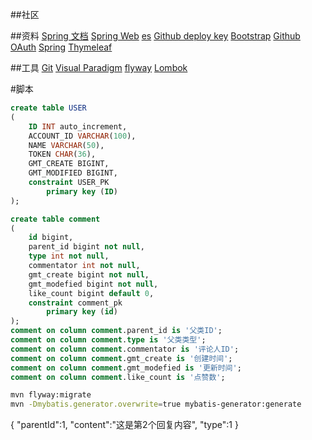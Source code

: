 ##社区

##资料
[Spring 文档](https://spring.io/guides)
[Spring Web](https://spring.io/guides/gs/serving-web-content/)
[es](https://elasticsearch.cn/explore)
[Github deploy key](https://developer.github.com/v3/guides/managing-deploy-keys/#deploy-keys)
[Bootstrap](https://v3.bootcss.com/getting-started/)
[Github OAuth](https://developer.github.com/apps/building-oauth-apps/creating-an-oauth-app/)
[Spring](https://docs.spring.io/spring-boot/docs/2.0.0.RC1/reference/htmlsingle/#boot-features-embedded-database-support)
[Thymeleaf](https://www.thymeleaf.org/doc/tutorials/3.0/usingthymeleaf.html#setting-attribute-values)

##工具
[Git](https://git-scm.com/download)
[Visual Paradigm](https://www.visual-paradigm.com) 
[flyway](https://flywaydb.org/documentation/getstarted/firststeps/maven)
[Lombok](https://projectlombok.org/)

#脚本
```sql
create table USER
(
	ID INT auto_increment,
	ACCOUNT_ID VARCHAR(100),
	NAME VARCHAR(50),
	TOKEN CHAR(36),
	GMT_CREATE BIGINT,
	GMT_MODIFIED BIGINT,
	constraint USER_PK
		primary key (ID)
);

create table comment
(
	id bigint,
	parent_id bigint not null,
	type int not null,
	commentator int not null,
	gmt_create bigint not null,
	gmt_modefied bigint not null,
	like_count bigint default 0,
	constraint comment_pk
		primary key (id)
);
comment on column comment.parent_id is '父类ID';
comment on column comment.type is '父类类型';
comment on column comment.commentator is '评论人ID';
comment on column comment.gmt_create is '创建时间';
comment on column comment.gmt_modefied is '更新时间';
comment on column comment.like_count is '点赞数';
```
```bash
mvn flyway:migrate
mvn -Dmybatis.generator.overwrite=true mybatis-generator:generate
```
{
  "parentId":1,
  "content":"这是第2个回复内容",
  "type":1
}